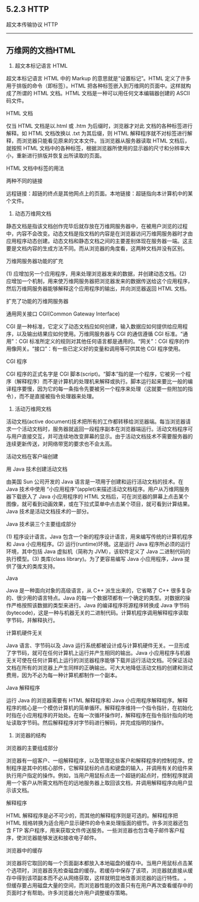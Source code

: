 # 

## 5.2.3 HTTP
超文本传输协议 HTTP




----




### 
## 万维网的文档HTML

1. 超文本标记语言 HTML

超文本标记语言 HTML 中的 Markup 的意思就是“设置标记”。HTML 定义了许多用于排版的命令（即标签）。HTML 把各种标签嵌入到万维网的页面中。这样就构成了所谓的 HTML 文档。HTML 文档是一种可以用任何文本编辑器创建的 ASCII 码文件。

HTML 文档

仅当 HTML 文档是以.html 或 .htm 为后缀时，浏览器才对此 文档的各种标签进行解释。如 HTML 文档改换以 .txt 为其后缀，则 HTML 解释程序就不对标签进行解释，而浏览器只能看见原来的文本文件。当浏览器从服务器读取 HTML 文档后，就按照 HTML 文档中的各种标签，根据浏览器所使用的显示器的尺寸和分辨率大小，重新进行排版并恢复出所读取的页面。



HTML 文档中标签的用法



两种不同的链接

远程链接：超链的终点是其他网点上的页面。本地链接：超链指向本计算机中的某个文件。

1. 动态万维网文档

静态文档是指该文档创作完毕后就存放在万维网服务器中，在被用户浏览的过程中，内容不会改变。动态文档是指文档的内容是在浏览器访问万维网服务器时才由应用程序动态创建。动态文档和静态文档之间的主要差别体现在服务器一端。这主要是文档内容的生成方法不同。而从浏览器的角度看，这两种文档并没有区别。

万维网服务器功能的扩充

\(1\) 应增加另一个应用程序，用来处理浏览器发来的数据，并创建动态文档。\(2\) 应增加一个机制，用来使万维网服务器把浏览器发来的数据传送给这个应用程序，然后万维网服务器能够解释这个应用程序的输出，并向浏览器返回 HTML 文档。



扩充了功能的万维网服务器



通用网关接口 CGI\(Common Gateway Interface\)

CGI 是一种标准，它定义了动态文档应如何创建，输入数据应如何提供给应用程序，以及输出结果应如何使用。万维网服务器与 CGI 的通信遵循 CGI 标准。“通用”：CGI 标准所定义的规则对其他任何语言都是通用的。“网关”：CGI 程序的作用像网关。“接口”：有一些已定义好的变量和调用等可供其他 CGI 程序使用。



CGI 程序

CGI 程序的正式名字是 CGI 脚本\(script\)。“脚本”指的是一个程序，它被另一个程序（解释程序）而不是计算机的处理机来解释或执行。脚本运行起来要比一般的编译程序要慢，因为它的每一条指令先要被另一个程序来处理（这就要一些附加的指令），而不是直接被指令处理器来处理。



1. 活动万维网文档

活动文档\(active document\)技术把所有的工作都转移给浏览器端。每当浏览器请求一个活动文档时，服务器就返回一段程序副本在浏览器端运行。活动文档程序可与用户直接交互，并可连续地改变屏幕的显示。由于活动文档技术不需要服务器的连续更新传送，对网络带宽的要求也不会太高。

活动文档在客户端创建



用 Java 技术创建活动文档

由美国 Sun 公司开发的 Java 语言是一项用于创建和运行活动文档的技术。在 Java 技术中使用 “小应用程序”\(applet\)来描述活动文档程序。用户从万维网服务器下载嵌入了 Java 小应用程序的 HTML 文档后，可在浏览器的屏幕上点击某个图像，就可看到动画效果，或在下拉式菜单中点击某个项目，就可看到计算结果。Java 技术是活动文档技术的一部分。



Java 技术装三个主要组成部分

\(1\) 程序设计语言。Java 包含一个新的程序设计语言，用来编写传统的计算机程序和 Java 小应用程序。\(2\) 运行\(runtime\)环境。这是运行 Java 程序所必须的运行环境，其中包括 Java 虚拟机（简称为 JVM），该软件定义了 Java 二进制代码的执行模型。\(3\) 类库\(class library\)。为了更容易编写 Java 小应用程序，Java 提供了强大的类库支持。



Java

Java 是一种面向对象的高级语言，从 C++ 派生出来的，它省略了 C++ 很多复杂的、很少用的语言特点。Java 的每一个数据项都有一个确定的类型。对数据的操作严格按照该数据的类型来进行。Java 的编译程序将源程序转换成 Java 字节码\(bytecode\)，这是一种与机器无关的二进制代码。计算机程序调用解释程序读取字节码，并解释执行。



计算机硬件无关

Java 语言、字节码以及 Java 运行系统都被设计成与计算机硬件无关。一旦形成了字节码，就可在任何计算机上运行并产生相同的输出。Java 小应用程序与机器无关可使在任何计算机上运行的浏览器程序能够下载并运行活动文档。可保证活动文档在所有的浏览器上产生同样的正确输出。可大大地降低活动文档的创建和测试费用，因为不必为每一种计算机都制作一个副本。



Java 解释程序

运行 Java 的浏览器需要有 HTML 解释程序和 Java 小应用程序解释程序。解释程序的核心是一个模仿计算机的简单循环。解释程序维持一个指令指针，在初始化时指在小应用程序的开始处。在每一次循环操作时，解释程序在指令指针指向的地址读取字节码。然后解释程序对字节码进行解码，并完成指明的操作。



1. 浏览器的结构



浏览器的主要组成部分

浏览器有一组客户、一组解释程序，以及管理这些客户和解释程序的控制程序。控制程序是其中的核心部件，它解释鼠标的点击和键盘的输入，并调用有关的组件来执行用户指定的操作。例如，当用户用鼠标点击一个超链的起点时，控制程序就调用一个客户从所需文档所在的远地服务器上取回该文档，并调用解释程序向用户显示该文档。



解释程序

HTML 解释程序是必不可少的，而其他的解释程序则是可选的。解释程序把 HTML 规格转换为适合用户显示硬件的命令来处理版面的细节。许多浏览器还包含 FTP 客户程序，用来获取文件传送服务。一些浏览器也包含电子邮件客户程序，使浏览器能够发送和接收电子邮件。



浏览器中的缓存

浏览器将它取回的每一个页面副本都放入本地磁盘的缓存中。当用户用鼠标点击某个选项时，浏览器首先检查磁盘的缓存。若缓存中保存了该项，浏览器就直接从缓存中得到该项副本而不必从网络获取，这样就明显地改善浏览器的运行特性。 。但缓存要占用磁盘大量的空间，而浏览器性能的改善只有在用户再次查看缓存中的页面时才有帮助。许多浏览器允许用户调整缓存策略。





## 